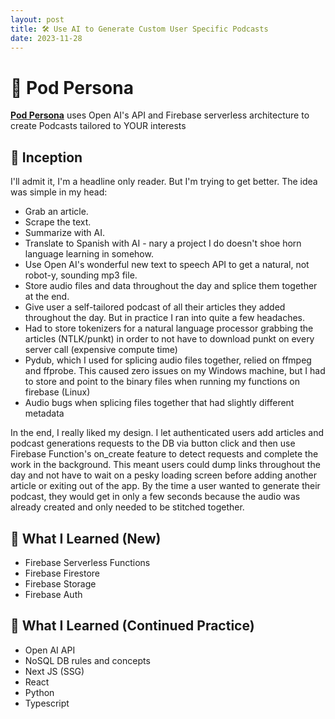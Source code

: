 ```yaml
---
layout: post
title: 🛠️ Use AI to Generate Custom User Specific Podcasts
date: 2023-11-28
---
```


# 🎉 Pod Persona

[**Pod Persona**](https://podpersona.netlify.app/) uses Open AI's API and Firebase serverless architecture to create Podcasts tailored to YOUR interests

## 🚀 Inception

I'll admit it, I'm a headline only reader. But I'm trying to get better. The idea was simple in my head:

- Grab an article.
- Scrape the text.
- Summarize with AI.
- Translate to Spanish with AI - nary a project I do doesn't shoe horn language learning in somehow.
- Use Open AI's wonderful new text to speech API to get a natural, not robot-y, sounding mp3 file.
- Store audio files and data throughout the day and splice them together at the end.
- Give user a self-tailored podcast of all their articles they added throughout the day.
  But in practice I ran into quite a few headaches.
- Had to store tokenizers for a natural language processor grabbing the articles (NTLK/punkt) in order to not have to download punkt on every server call (expensive compute time)
- Pydub, which I used for splicing audio files together, relied on ffmpeg and ffprobe. This caused zero issues on my Windows machine, but I had to store and point to the binary files when running my functions on firebase (Linux)
- Audio bugs when splicing files together that had slightly different metadata

In the end, I really liked my design. I let authenticated users add articles and podcast generations requests to the DB via button click and then use Firebase Function's on_create feature to detect requests and complete the work in the background. This meant users could dump links throughout the day and not have to wait on a pesky loading screen before adding another article or exiting out of the app. By the time a user wanted to generate their podcast, they would get in only a few seconds because the audio was already created and only needed to be stitched together.

## 🧠 What I Learned (New)

- Firebase Serverless Functions
- Firebase Firestore
- Firebase Storage
- Firebase Auth

## 🧠 What I Learned (Continued Practice)

- Open AI API
- NoSQL DB rules and concepts
- Next JS (SSG)
- React
- Python
- Typescript
